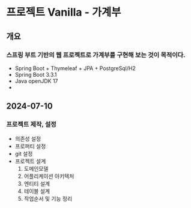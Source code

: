 # 프로젝트 Vanilla - 가계부
## 개요
### 스프링 부트 기반의 웹 프로젝트로 가계부를 구현해 보는 것이 목적이다.
- Spring Boot + Thymeleaf + JPA + PostgreSql/H2
- Spring Boot 3.3.1
- Java openJDK 17
- 
## 2024-07-10
### 프로젝트 제작, 설정
- 의존성 설정
- 프로퍼티 설정
- git 설정
- 프로젝트 설계
  1. 도메인모델
  2. 어플리케이션 아키텍처
  3. 엔티티 설계 
  4. 테이블 설계
  5. 작업순서 및 기능 정리